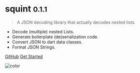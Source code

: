<!-- _coverpage.md -->

[//]: # (![logo]&#40;json_logo.png&#41;)

# squint <small>0.1.1</small>

> A JSON decoding library that actually decodes nested lists.

- Decode (multiple) nested Lists.
- Generate boilerplate (de)serialization code.
- Convert JSON to dart data classes.
- Format JSON Strings.

[GitHub](https://github.com/buijs-dev/squint)
[Get Started](quickstart.md)

![color](#154c79)